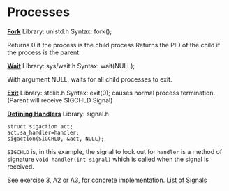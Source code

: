 
# Processes
**[Fork](https://linux.die.net/man/3/fork)**
Library: unistd.h
Syntax: fork();

Returns 0 if the process is the child process
Returns the PID of the child if the process is the parent


**[Wait](https://linux.die.net/man/3/wait)**
Library: sys/wait.h
Syntax: wait(NULL);

With argument NULL, waits for all child processes to exit.

**[Exit](https://linux.die.net/man/3/exit)**
Library: stdlib.h
Syntax: exit(0);
causes normal process termination. (Parent will receive SIGCHLD Signal)

**[Defining Handlers](http://man7.org/linux/man-pages/man2/sigaction.2.html)**
Library: signal.h

    struct sigaction act;
    act.sa_handler=handler;
    sigaction(SIGCHLD, &act, NULL);

`SIGCHLD` is, in this example, the signal to look out for
`handler` is a method of signature `void handler(int signal)` which is called when the signal is received.

See exercise 3, A2 or A3, for concrete implementation.
[List of Signals](http://man7.org/linux/man-pages/man7/signal.7.html)
